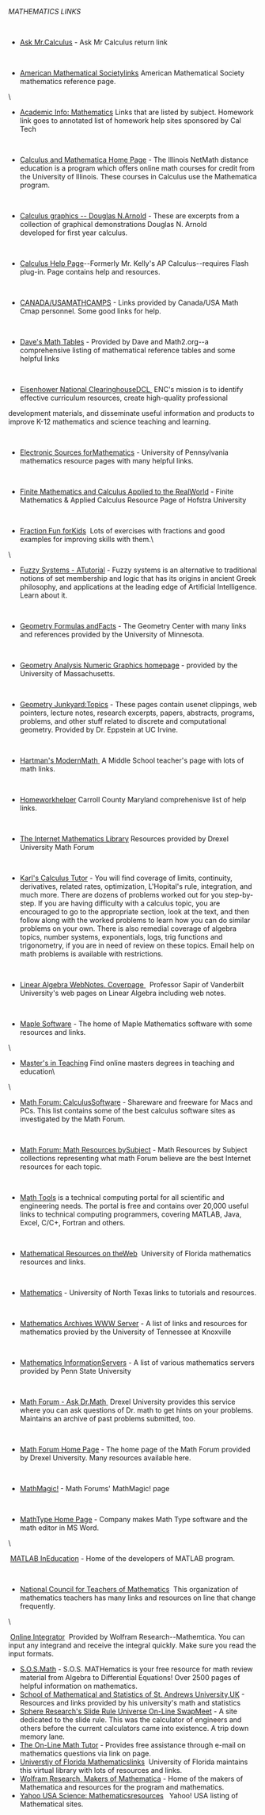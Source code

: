 *MATHEMATICS LINKS*

 

* [Ask Mr.Calculus](http://home.roadrunner.com/%7Easkmrcalculus/index.html) - Ask
Mr Calculus return link

 

* [American Mathematical Societylinks](http://www.ams.org/samplings/math-sites/math-sites) American
Mathematical Society mathematics reference page.

\

* [Academic Info: Mathematics](http://www.cms.caltech.edu/resources) Links
that are listed by subject. Homework link goes to annotated list of
homework help sites sponsored by Cal Tech

    

* [Calculus and Mathematica Home Page](http://www-cm.math.uiuc.edu/) - The
Illinois NetMath distance education is a program which offers online
math courses for credit from the University of Illinois. These courses
in Calculus use the Mathematica program.

   

* [Calculus graphics -- Douglas N.Arnold](http://www.math.psu.edu/dna/graphics.html) - These are excerpts
from a collection of graphical demonstrations Douglas N. Arnold\
 developed for first year calculus.

 

* [Calculus Help Page](http://www.calculus-help.com/)--Formerly Mr.
Kelly's AP Calculus--requires Flash plug-in. Page contains help and
resources.

   

* [CANADA/USAMATHCAMPS](http://www.mathcamp.org/gettoknowmathcamp/resources.php) - Links
provided by Canada/USA Math Cmap personnel. Some good links for help.

 

* [Dave's Math Tables](http://www.sisweb.com/math/tables.htm) - Provided by
Dave and Math2.org--a comprehensive listing of mathematical reference
tables and some helpful links

   

* [Eisenhower National ClearinghouseDCL](http://www.goenc.com/)[ ](http://www.goenc.com/) ENC's mission is
to identify effective curriculum resources, create high-quality
professional

development materials, and disseminate useful information and products
to improve K-12 mathematics and science teaching and learning.

 

* [Electronic Sources forMathematics](http://www.math.upenn.edu/MathSources.html) - University of
Pennsylvania mathematics resource pages with many helpful links.

 

* [Finite Mathematics and Calculus Applied to the RealWorld](http://people.hofstra.edu/faculty/Stefan_Waner/RealWorld/index.html) - Finite
Mathematics & Applied Calculus Resource Page of Hofstra University 

 

* [Fraction Fun forKids](http://www.entertainmentcenterspot.com/fraction-fun)  Lots of
exercises with fractions and good examples for improving skills with
them.\

\

* [Fuzzy Systems - ATutorial](http://www.austinlinks.com/Fuzzy/tutorial.html) - Fuzzy systems
is an alternative to traditional notions of set membership and logic
that has its origins in ancient Greek philosophy, and applications at
the leading edge of Artificial Intelligence. Learn about it.

 

* [Geometry Formulas andFacts](http://www.geom.umn.edu/docs/reference/CRC-formulas//) - The
Geometry Center with many links and references provided by the
University of Minnesota.

 

* [Geometry Analysis Numeric Graphics homepage](http://www.gang.umass.edu/) - provided by the University of
Massachusetts.

 

* [Geometry Junkyard:Topics](http://www.ics.uci.edu/%7Eeppstein/junkyard/topic.html) - These
pages contain usenet clippings, web pointers, lecture notes, research
excerpts, papers, abstracts, programs, problems, and other stuff related
to discrete and computational geometry. Provided by Dr. Eppstein at UC
Irvine.

 

* [Hartman's ModernMath](https://sites.google.com/site/hartmanmath/)[ ](https://sites.google.com/site/hartmanmath/)
A Middle School teacher's page with lots of math links.

 

* [Homeworkhelper](http://library.carr.org/online_reference/research.aspx?Category=Homework)
Carroll County Maryland comprehenisve list of help links.

 

* [The Internet Mathematics Library](http://mathforum.org/library/)
Resources provided by Drexel University Math Forum

 

* [Karl's Calculus Tutor](http://www.karlscalculus.org/) - You will find
coverage of limits, continuity, derivatives, related rates,
optimization, L'Hopital's rule, integration, and much more. There are
dozens of problems worked out for you step-by-step. If you are having
difficulty with a calculus topic, you are encouraged to go to the
appropriate section, look at the text, and then follow along with the
worked problems to learn how you can do similar problems on your own.
There is also remedial coverage of algebra topics, number systems,
exponentials, logs, trig functions and trigonometry, if you are in need
of review on these topics. Email help on math problems is available with
restrictions.

 

* [Linear Algebra WebNotes. Coverpage](http://www.math.vanderbilt.edu/%7Emsapir/msapir/314.new.html)[ ](http://www.math.vanderbilt.edu/%7Emsapir/msapir/314.new.html) 
Professor Sapir of Vanderbilt University's web pages on Linear Algebra
including web notes.

  

* [Maple Software](http://www.maplesoft.com/) - The home of Maple
Mathematics software with some resources and links.

\

* [Master's in Teaching](http://www.mastersinteaching.com/) Find online
masters degrees in teaching and education\

\

* [Math Forum: CalculusSoftware](http://forum.swarthmore.edu/calculus/calculus.software.html) - Shareware
and freeware for Macs and PCs. This list contains some of the best
calculus software sites as investigated by the Math Forum.

 

* [Math Forum: Math Resources bySubject](http://forum.swarthmore.edu/math.topics.html) - Math Resources
by Subject collections representing what math Forum believe are the best
Internet resources for each topic.

 

* [Math Tools](http://www.mathtools.net/) is a technical computing portal
for all scientific and engineering needs. The portal is free and
contains over 20,000 useful links to technical computing programmers,
covering MATLAB, Java, Excel, C/C+, Fortran and others.

 

* [Mathematical Resources on theWeb](http://www.math.ufl.edu/math/math-web.html)  University of Florida
mathematics resources and links.

 

* [Mathematics](http://www.library.unt.edu/research-tools/guides) - University
of North Texas links to tutorials and resources.

 

* [Mathematics Archives WWW Server](http://archives.math.utk.edu/) - A list
of links and resources for mathematics provied by the University of
Tennessee at Knoxville

 

* [Mathematics InformationServers](http://www.math.psu.edu/MathLists/Contents.html) - A list of
various mathematics servers provided by Penn State University

 

* [Math Forum - Ask Dr.Math](http://mathforum.org/dr.math/)[ ](http://mathforum.org/dr.math/) Drexel
University provides this service where you can ask questions of Dr. math
to get hints on your problems. Maintains an archive of past problems
submitted, too.

 

* [Math Forum Home Page](http://forum.swarthmore.edu/) - The home page of
the Math Forum provided by Drexel University. Many resources available
here.

 

* [MathMagic!](http://forum.swarthmore.edu/mathmagic/) - Math Forums'
MathMagic! page

 

* [MathType Home Page](http://www.mathtype.com/mathtype/) - Company makes
Math Type software and the math editor in MS Word.

\

 [MATLAB InEducation](http://www.mathworks.com/products/?s_cid=global_nav) - Home of
the developers of MATLAB program.

 

* [National Council for Teachers of Mathematics](http://www.nctm.org/)
 This organization of mathematics teachers has many links and resources
on line that change frequently.

\

 [Online Integrator](http://integrals.wolfram.com/index.jsp)  Provided
by Wolfram Research--Mathemtica. You can input any integrand and receive
the integral quickly. Make sure you read the input formats.

* [S.O.S.Math](http://www.sosmath.com/) - S.O.S. MATHematics is your free resource for math review material from Algebra to Differential Equations! Over 2500 pages of helpful information on mathematics.
* [School of Mathematical and Statistics of St. Andrews University,UK](http://www-maths.mcs.st-and.ac.uk/) - Resources and links provided by his university's math and statistics
* [Sphere Research's Slide Rule Universe On-Line SwapMeet](http://www.sphere.bc.ca/test/swap.html) - A site dedicated to the slide rule. This was the calculator of engineers and others before the current calculators came into existence. A trip down memory lane.
* [The On-Line Math Tutor](http://www.fliegler.com/mathman.htm) - Provides free assistance through e-mail on mathematics questions via link on page.
* [Universtiy of Florida Mathematicslinks](http://www.math.ufl.edu/links.html)  University of Florida maintains this virtual library with lots of resources and links.
* [Wolfram Research, Makers of Mathematica](http://www.wri.com/) - Home of the makers of Mathematica and resources for the program and mathematics.
* [Yahoo USA Science: Mathematicsresources](http://dir.yahoo.com/Science/Mathematics/Education/)   Yahoo!
USA listing of Mathematical sites.
